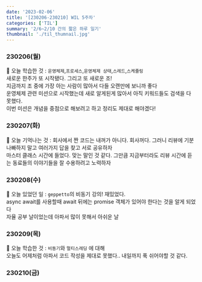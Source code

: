 ```yaml
---
date: '2023-02-06'
title: '[230206-230210] WIL 5주차'
categories: ['TIL']
summary: '2/6~2/10 간의 짧은 하루 일기'
thumbnail: './til_thumnail.jpg'
---
```


<!-- ## 이번 주 결산 -->

### 230206(월)

🌟 오늘 학습한 것 : `운영체제`,`프로세스`,`운영체제 상태`,`스레드`,`스케쥴링`<br/>
새로운 한주가 또 시작됐다. 그리고 또 새로운 조! <br/>
지금까지 조 중에 가장 아는 사람이 많아서 다들 오랜만에 보니까 좋다<br/>
운영체제 관련 미션으로 시작했는데 새로 알게된게 많아서 아직 키워드들도 검색을 다 못했다.<br/>
이번 미션은 개념을 중점으로 해보려고 하고 정리도 제대로 해야겠다!<br/>

### 230207(화)

🌟 오늘 기억나는 것 : 회사에서 짠 코드는 내꺼가 아니다. 회사꺼다. 그러니 리뷰에 기분 나빠하지 말고 여러가지 답을 찾고 서로 공유하자<br/>
마스터 클래스 시간에 들었다. 맞는 말인 것 같다. 그만큼 지금부터라도 리뷰 시간에 듣는 동료들의 이야기들을 잘 수용하려고 노력하자

### 230208(수)

🌟 오늘 있었던 일 : `geppetto`의 비동기 강의! 재밌었다.<br/>
async await를 사용할때 await 뒤에는 promise 객체가 있어야 한다는 것을 알게 되었다<br/>
자율 공부 날이었는데 아파서 많이 못해서 아쉬운 날<br/>

### 230209(목)

🌟 오늘 학습한 것 : `비동기`와 `멀티스레딩` 에 대해<br/>
오늘도 어제처럼 아파서 코드 작성을 제대로 못했다.. 내일까지 푹 쉬어야할 것 같다.<br/>

### 230210(금)
